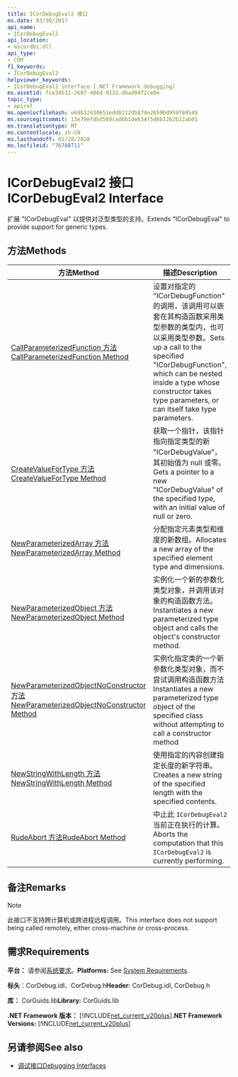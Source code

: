 ```yaml
---
title: ICorDebugEval2 接口
ms.date: 03/30/2017
api_name:
- ICorDebugEval2
api_location:
- mscordbi.dll
api_type:
- COM
f1_keywords:
- ICorDebugEval2
helpviewer_keywords:
- ICorDebugEval2 interface [.NET Framework debugging]
ms.assetid: fce34531-2687-406d-9131-d6ad94f2ce0e
topic_type:
- apiref
ms.openlocfilehash: e69b32430651edd0222db874e2659bd959f89549
ms.sourcegitcommit: 13e79efdbd589cad6b1de634f5d6b1262b12ab01
ms.translationtype: MT
ms.contentlocale: zh-CN
ms.lasthandoff: 01/28/2020
ms.locfileid: "76788711"
---
```

# <a name="icordebugeval2-interface"></a><span data-ttu-id="b326c-102">ICorDebugEval2 接口</span><span class="sxs-lookup"><span data-stu-id="b326c-102">ICorDebugEval2 Interface</span></span>

<span data-ttu-id="b326c-103">扩展 "ICorDebugEval" 以提供对泛型类型的支持。</span><span class="sxs-lookup"><span data-stu-id="b326c-103">Extends "ICorDebugEval" to provide support for generic types.</span></span>  
  
## <a name="methods"></a><span data-ttu-id="b326c-104">方法</span><span class="sxs-lookup"><span data-stu-id="b326c-104">Methods</span></span>  
  
|<span data-ttu-id="b326c-105">方法</span><span class="sxs-lookup"><span data-stu-id="b326c-105">Method</span></span>|<span data-ttu-id="b326c-106">描述</span><span class="sxs-lookup"><span data-stu-id="b326c-106">Description</span></span>|  
|------------|-----------------|  
|[<span data-ttu-id="b326c-107">CallParameterizedFunction 方法</span><span class="sxs-lookup"><span data-stu-id="b326c-107">CallParameterizedFunction Method</span></span>](icordebugeval2-callparameterizedfunction-method.md)|<span data-ttu-id="b326c-108">设置对指定的 "ICorDebugFunction" 的调用，该调用可以嵌套在其构造函数采用类型参数的类型内，也可以采用类型参数。</span><span class="sxs-lookup"><span data-stu-id="b326c-108">Sets up a call to the specified "ICorDebugFunction", which can be nested inside a type whose constructor takes type parameters, or can itself take type parameters.</span></span>|  
|[<span data-ttu-id="b326c-109">CreateValueForType 方法</span><span class="sxs-lookup"><span data-stu-id="b326c-109">CreateValueForType Method</span></span>](icordebugeval2-createvaluefortype-method.md)|<span data-ttu-id="b326c-110">获取一个指针，该指针指向指定类型的新 "ICorDebugValue"，其初始值为 null 或零。</span><span class="sxs-lookup"><span data-stu-id="b326c-110">Gets a pointer to a new "ICorDebugValue" of the specified type, with an initial value of null or zero.</span></span>|  
|[<span data-ttu-id="b326c-111">NewParameterizedArray 方法</span><span class="sxs-lookup"><span data-stu-id="b326c-111">NewParameterizedArray Method</span></span>](icordebugeval2-newparameterizedarray-method.md)|<span data-ttu-id="b326c-112">分配指定元素类型和维度的新数组。</span><span class="sxs-lookup"><span data-stu-id="b326c-112">Allocates a new array of the specified element type and dimensions.</span></span>|  
|[<span data-ttu-id="b326c-113">NewParameterizedObject 方法</span><span class="sxs-lookup"><span data-stu-id="b326c-113">NewParameterizedObject Method</span></span>](icordebugeval2-newparameterizedobject-method.md)|<span data-ttu-id="b326c-114">实例化一个新的参数化类型对象，并调用该对象的构造函数方法。</span><span class="sxs-lookup"><span data-stu-id="b326c-114">Instantiates a new parameterized type object and calls the object's constructor method.</span></span>|  
|[<span data-ttu-id="b326c-115">NewParameterizedObjectNoConstructor 方法</span><span class="sxs-lookup"><span data-stu-id="b326c-115">NewParameterizedObjectNoConstructor Method</span></span>](icordebugeval2-newparameterizedobjectnoconstructor-method.md)|<span data-ttu-id="b326c-116">实例化指定类的一个新参数化类型对象，而不尝试调用构造函数方法</span><span class="sxs-lookup"><span data-stu-id="b326c-116">Instantiates a new parameterized type object of the specified class without attempting to call a constructor method</span></span>|  
|[<span data-ttu-id="b326c-117">NewStringWithLength 方法</span><span class="sxs-lookup"><span data-stu-id="b326c-117">NewStringWithLength Method</span></span>](icordebugeval2-newstringwithlength-method.md)|<span data-ttu-id="b326c-118">使用指定的内容创建指定长度的新字符串。</span><span class="sxs-lookup"><span data-stu-id="b326c-118">Creates a new string of the specified length with the specified contents.</span></span>|  
|[<span data-ttu-id="b326c-119">RudeAbort 方法</span><span class="sxs-lookup"><span data-stu-id="b326c-119">RudeAbort Method</span></span>](icordebugeval2-rudeabort-method.md)|<span data-ttu-id="b326c-120">中止此 `ICorDebugEval2` 当前正在执行的计算。</span><span class="sxs-lookup"><span data-stu-id="b326c-120">Aborts the computation that this `ICorDebugEval2` is currently performing.</span></span>|  
  
## <a name="remarks"></a><span data-ttu-id="b326c-121">备注</span><span class="sxs-lookup"><span data-stu-id="b326c-121">Remarks</span></span>  
  
> [!NOTE]
> <span data-ttu-id="b326c-122">此接口不支持跨计算机或跨进程远程调用。</span><span class="sxs-lookup"><span data-stu-id="b326c-122">This interface does not support being called remotely, either cross-machine or cross-process.</span></span>  
  
## <a name="requirements"></a><span data-ttu-id="b326c-123">需求</span><span class="sxs-lookup"><span data-stu-id="b326c-123">Requirements</span></span>  
 <span data-ttu-id="b326c-124">**平台：** 请参阅[系统要求](../../../../docs/framework/get-started/system-requirements.md)。</span><span class="sxs-lookup"><span data-stu-id="b326c-124">**Platforms:** See [System Requirements](../../../../docs/framework/get-started/system-requirements.md).</span></span>  
  
 <span data-ttu-id="b326c-125">**标头**：CorDebug.idl、CorDebug.h</span><span class="sxs-lookup"><span data-stu-id="b326c-125">**Header:** CorDebug.idl, CorDebug.h</span></span>  
  
 <span data-ttu-id="b326c-126">**库：** CorGuids.lib</span><span class="sxs-lookup"><span data-stu-id="b326c-126">**Library:** CorGuids.lib</span></span>  
  
 <span data-ttu-id="b326c-127">**.NET Framework 版本：** [!INCLUDE[net_current_v20plus](../../../../includes/net-current-v20plus-md.md)]</span><span class="sxs-lookup"><span data-stu-id="b326c-127">**.NET Framework Versions:** [!INCLUDE[net_current_v20plus](../../../../includes/net-current-v20plus-md.md)]</span></span>  
  
## <a name="see-also"></a><span data-ttu-id="b326c-128">另请参阅</span><span class="sxs-lookup"><span data-stu-id="b326c-128">See also</span></span>

- [<span data-ttu-id="b326c-129">调试接口</span><span class="sxs-lookup"><span data-stu-id="b326c-129">Debugging Interfaces</span></span>](debugging-interfaces.md)
